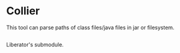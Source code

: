 # Collier
This tool can parse paths of class files/java files in jar or filesystem.

##
Liberator's submodule.
